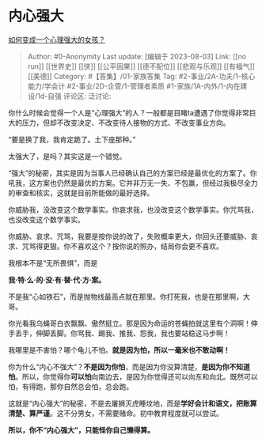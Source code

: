 # 内心强大
[如何变成一个心理强大的女孩？](https://www.zhihu.com/question/542764581/answer/2612102490)

> Author: #0-Anonymity
> Last update: [编辑于 2023-08-03]
> Link: [[no run]] [[世界史]] [[侠]] [[公平因果]] [[德不配位]] [[悲观与乐观]] [[有福气]] [[美德]]
> Category: #【答集】/01-家族答集
> Tag: #2-事业/2A-功夫/1-核心能力/学会计 #2-事业/2D-企管/1-管理者素质 #1-家族/1A-内外/1-内在建设/1d-自强
> 评论区:
> 泛讨论:

你什么时候会觉得一个人是“心理强大”的人？一般都是目睹ta遭遇了你觉得非常巨大的压力，但却不改变决定、不改变待人接物的方式、不改变事业方向。

“要是换了我，我肯定跪了。土下座那种。”

太强大了，是吗？其实这是一个错觉。

“强大”的秘密，其实是因为当事人已经确认自己的方案已经是最优化的方案了。你吼我，这方案也仍然是最优的方案。它并非万无一失、不包赢，但经过我极尽全力的审查和核实，这就是目前所能做的最好选择。

你威胁我，没改变这个数学事实。你哀求我，也没改变这个数学事实。你咒骂我，也没改变这个数学事实。

你威胁、哀求、咒骂，我要是按你说的改了，失败概率更大，你回头还要威胁、哀求、咒骂得更狠。你不喜欢这个？按你说的照办，结局你会更不喜欢。

我根本不是“无所畏惧”，而是

**我·特·么·的·没·有·替·代·方·案。**

不是我“心如铁石”，而是抛物线最高点就在那里。你打死我，也是在那里啊，大哥。

你光看我乌蝇哥白衣飘飘、傲然挺立。那是因为命运的苍蝇拍就这里有个洞啊！伸手丢手，伸脚丢脚。你骂我、踢我、推我、怨我，我也要站稳这马步啊！

我哪里是不害怕？哪个龟儿不怕。**就是因为怕，所以一毫米也不敢动啊！**

你为什么“内心不强大”？**不是因为你怕**，而是因为你没算清楚，**是因为你不知道怕**。所以，你觉得你**可以怕**向南边去，是因为你觉得还可以向东和向北。既然可以怕，有得跑，那你自然总会怕，总会跑。

这就是“内心强大”的秘密，不是去屠狮灭虎睡坟地，而是**学好会计和语文，把账算清楚、算严谨**。这不分男女，不需要赌命。初中教育程度就可以尝试。

**所以，你不“内心强大”，只能怪你自己懒得算。**
